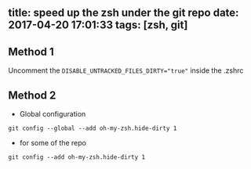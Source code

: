 title: speed up the zsh under the git repo
date: 2017-04-20 17:01:33
tags: [zsh, git]
---

## Method 1
Uncomment the `DISABLE_UNTRACKED_FILES_DIRTY="true"` inside the .zshrc

## Method 2
- Global configuration
```shell
git config --global --add oh-my-zsh.hide-dirty 1
```
- for some of the repo
```shell
git config --add oh-my-zsh.hide-dirty 1
```
